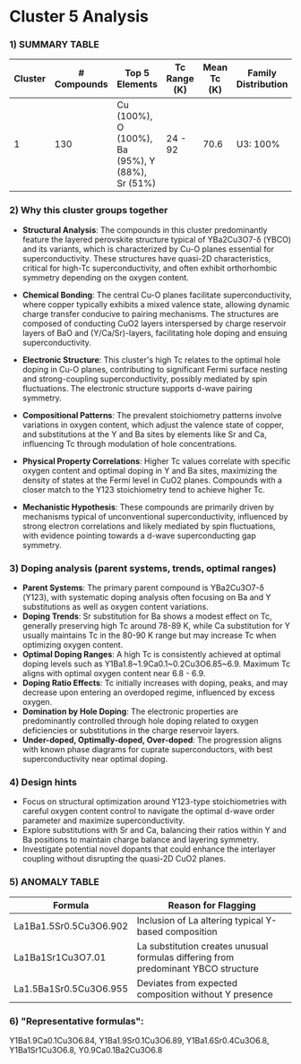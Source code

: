 # Cluster 5 Analysis


### 1) SUMMARY TABLE
| Cluster | # Compounds | Top 5 Elements | Tc Range (K) | Mean Tc (K) | Family Distribution | Notes |
|---------|-------------|----------------|--------------|-------------|---------------------|-------|
| 1       | 130         | Cu (100%), O (100%), Ba (95%), Y (88%), Sr (51%) | 24 - 92 | 70.6 | U3: 100% | Mainly hole-doped cuprates; YBCO-like structures |

### 2) Why this cluster groups together
- **Structural Analysis**: The compounds in this cluster predominantly feature the layered perovskite structure typical of YBa2Cu3O7-δ (YBCO) and its variants, which is characterized by Cu-O planes essential for superconductivity. These structures have quasi-2D characteristics, critical for high-Tc superconductivity, and often exhibit orthorhombic symmetry depending on the oxygen content.
  
- **Chemical Bonding**: The central Cu-O planes facilitate superconductivity, where copper typically exhibits a mixed valence state, allowing dynamic charge transfer conducive to pairing mechanisms. The structures are composed of conducting CuO2 layers interspersed by charge reservoir layers of BaO and (Y/Ca/Sr)-layers, facilitating hole doping and ensuing superconductivity. 

- **Electronic Structure**: This cluster's high Tc relates to the optimal hole doping in Cu-O planes, contributing to significant Fermi surface nesting and strong-coupling superconductivity, possibly mediated by spin fluctuations. The electronic structure supports d-wave pairing symmetry.

- **Compositional Patterns**: The prevalent stoichiometry patterns involve variations in oxygen content, which adjust the valence state of copper, and substitutions at the Y and Ba sites by elements like Sr and Ca, influencing Tc through modulation of hole concentrations.

- **Physical Property Correlations**: Higher Tc values correlate with specific oxygen content and optimal doping in Y and Ba sites, maximizing the density of states at the Fermi level in CuO2 planes. Compounds with a closer match to the Y123 stoichiometry tend to achieve higher Tc.

- **Mechanistic Hypothesis**: These compounds are primarily driven by mechanisms typical of unconventional superconductivity, influenced by strong electron correlations and likely mediated by spin fluctuations, with evidence pointing towards a d-wave superconducting gap symmetry.

### 3) Doping analysis (parent systems, trends, optimal ranges)
- **Parent Systems**: The primary parent compound is YBa2Cu3O7-δ (Y123), with systematic doping analysis often focusing on Ba and Y substitutions as well as oxygen content variations.
- **Doping Trends**: Sr substitution for Ba shows a modest effect on Tc, generally preserving high Tc around 78-89 K, while Ca substitution for Y usually maintains Tc in the 80-90 K range but may increase Tc when optimizing oxygen content.
- **Optimal Doping Ranges**: A high Tc is consistently achieved at optimal doping levels such as Y1Ba1.8~1.9Ca0.1~0.2Cu3O6.85~6.9. Maximum Tc aligns with optimal oxygen content near 6.8 - 6.9.
- **Doping Ratio Effects**: Tc initially increases with doping, peaks, and may decrease upon entering an overdoped regime, influenced by excess oxygen.
- **Domination by Hole Doping**: The electronic properties are predominantly controlled through hole doping related to oxygen deficiencies or substitutions in the charge reservoir layers.
- **Under-doped, Optimally-doped, Over-doped**: The progression aligns with known phase diagrams for cuprate superconductors, with best superconductivity near optimal doping.

### 4) Design hints
- Focus on structural optimization around Y123-type stoichiometries with careful oxygen content control to navigate the optimal d-wave order parameter and maximize superconductivity.
- Explore substitutions with Sr and Ca, balancing their ratios within Y and Ba positions to maintain charge balance and layering symmetry.
- Investigate potential novel dopants that could enhance the interlayer coupling without disrupting the quasi-2D CuO2 planes.

### 5) ANOMALY TABLE
| Formula      | Reason for Flagging | 
|--------------|---------------------| 
| La1Ba1.5Sr0.5Cu3O6.902 | Inclusion of La altering typical Y-based composition |
| La1Ba1Sr1Cu3O7.01 | La substitution creates unusual formulas differing from predominant YBCO structure |
| La1.5Ba1Sr0.5Cu3O6.955 | Deviates from expected composition without Y presence |

### 6) "Representative formulas": 
Y1Ba1.9Ca0.1Cu3O6.84, Y1Ba1.9Sr0.1Cu3O6.89, Y1Ba1.6Sr0.4Cu3O6.8, Y1Ba1Sr1Cu3O6.8, Y0.9Ca0.1Ba2Cu3O6.8
